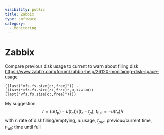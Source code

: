 ```yaml
---
visibility: public
title: Zabbix
type: software
category:
  - Monitoring
---
```

# Zabbix

Compare previous disk usage to current to warn about filling disk
<https://www.zabbix.com/forum/zabbix-help/26120-monitoring-disk-space-usage>

```zabbix
((last("vfs.fs.size[c:,free]")) - ((last("vfs.fs.size[c:,free]",0,172800))-(last("vfs.fs.size[c:,free]"))))
```

My suggestion
$$r = (u(t_p) - u(t_c))/(t_c - t_p), \; t_\text{full} = - u(t_c) / r$$
with $r$: rate of disk filling/emptying, $u$: usage, $t_{p/c}$: previous/current time, $t_\text{full}$: time until full
